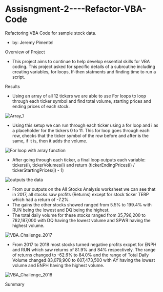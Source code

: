 # Assisngment-2----Refactor-VBA-Code
Refactoring VBA Code for sample stock data.
- by: Jeremy Pimentel

Overview of Project
- This project aims to continue to help develop essential skills for VBA coding. This project asked for specific details of a subroutine including creating variables, for loops, If-then statments and finding time to run a script. 


Results
- Using an array of all 12 tickers we are able to use For loops to loop through each ticker symbol and find total volume, starting prices and ending prices of each stock. 

![Array_1](https://user-images.githubusercontent.com/107723677/178126591-b2a40888-b15b-4a17-ab4b-722ea9583f3b.PNG)

- Using this setup we can run through each ticker using a for loop and i as a placeholder for the tickers 0 to 11. 
This for loop goes through each row, checks that the ticker symbol of the row before and after is the same, if it is, then it adds the volume. 


![For loop with array function](https://user-images.githubusercontent.com/107723677/178126801-529692ef-330f-4c1f-a056-5b5ebc221e7d.PNG)

- After going through each ticker, a final loop outputs each variable: tickers(i), tickerVolumes(i) and return (tickerEndingPrices(i) / tickerStartingPrices(i) - 1)



![outputs the data](https://user-images.githubusercontent.com/107723677/178126819-b51a4dd7-eb57-47b0-81dc-58c8bba96b4d.PNG)

- From our outputs on the All Stocks Analysis worksheet we can see that in 2017, all stocks saw profits (Returns) except for stock ticker TERP which had a return of -7.2%. 
- The gains the other stocks showed ranged from 5.5% to 199.4% with RUN being the lowest and DQ being the highest. 
- The total daily volume for these stocks ranged from 35,796,200 to 782,187,000 with DQ having the lowest volume and SPWR having the highest volume. 


![VBA_Challenge_2017](https://user-images.githubusercontent.com/107723677/178127114-eb4440b8-95d1-473d-abb8-141b1856b743.PNG)


- From 2017 to 2018 most stocks turned negative profits excpet for ENPH and RUN which saw returns of 81.9% and 84% respectively. The range of returns changed to -62.6% to 84.0% and the range of Total Daily Volume changed  83,079,900 to 607,473,500 with AY having the lowest volume and ENPH having the highest volume. 


![VBA_Challenge_2018](https://user-images.githubusercontent.com/107723677/178127115-8672fa30-004b-49e6-a3dc-25b056319cef.PNG)


Summary
